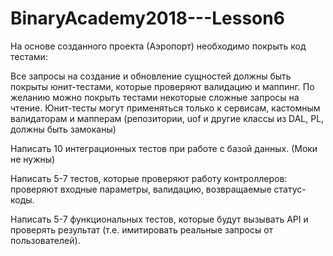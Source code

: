 # BinaryAcademy2018---Lesson6

На основе созданного проекта (Аэропорт) необходимо покрыть код тестами:

Все запросы на создание и обновление сущностей должны быть покрыты юнит-тестами, которые проверяют валидацию и маппинг. По желанию можно покрыть тестами некоторые сложные запросы на чтение. Юнит-тесты могут применяться только к сервисам, кастомным валидаторам и мапперам (репозитории, uof и другие классы из DAL, PL, должны быть замоканы)

Написать 10 интеграционных тестов при работе с базой данных. (Моки не нужны)

Написать 5-7 тестов, которые проверяют работу контроллеров: проверяют входные параметры, валидацию, возвращаемые статус-коды.

Написать 5-7 функциональных тестов, которые будут вызывать API и проверять результат (т.е. имитировать реальные запросы от пользователей).
